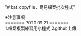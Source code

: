 "# bat_copyfile，簡易檔案批次程式" 
<p>※注意事項<br/>
======= 2020.09.21 =======<br/>
1.檔案複製練習用小程式
2.github上傳<br/>
</p>
